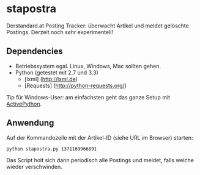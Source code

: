 stapostra
=========

Derstandard.at Posting Tracker: überwacht Artikel und meldet gelöschte Postings. Derzeit noch *sehr* experimentell!

Dependencies
------------

* Betriebssystem egal. Linux, Windows, Mac sollten gehen.
* Python (getestet mit 2.7 und 3.3)
    * [lxml] (http://lxml.de)
    * [Requests] (http://python-requests.org/)

Tip für Windows-User: am einfachsten geht das ganze Setup mit [ActivePython](http://www.activestate.com/activepython).

Anwendung
---------

Auf der Kommandozeile mit der Artikel-ID (siehe URL im Browser) starten:

    python stapostra.py 1371169966891
    
Das Script holt sich dann periodisch alle Postings und meldet, falls welche wieder verschwinden.
